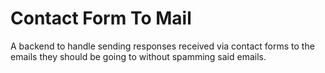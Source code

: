 # Contact Form To Mail
A backend to handle sending responses received via contact forms to the emails they should be going to without spamming said emails.